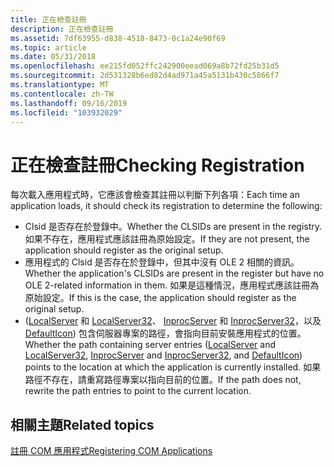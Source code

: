 ```yaml
---
title: 正在檢查註冊
description: 正在檢查註冊
ms.assetid: 7df63955-d838-4518-8473-0c1a24e90f69
ms.topic: article
ms.date: 05/31/2018
ms.openlocfilehash: ee215fd052ffc242900eead069a8b72fd25b31d5
ms.sourcegitcommit: 2d531328b6ed82d4ad971a45a5131b430c5866f7
ms.translationtype: MT
ms.contentlocale: zh-TW
ms.lasthandoff: 09/16/2019
ms.locfileid: "103932029"
---
```

# <a name="checking-registration"></a><span data-ttu-id="c2c25-103">正在檢查註冊</span><span class="sxs-lookup"><span data-stu-id="c2c25-103">Checking Registration</span></span>

<span data-ttu-id="c2c25-104">每次載入應用程式時，它應該會檢查其註冊以判斷下列各項：</span><span class="sxs-lookup"><span data-stu-id="c2c25-104">Each time an application loads, it should check its registration to determine the following:</span></span>

-   <span data-ttu-id="c2c25-105">Clsid 是否存在於登錄中。</span><span class="sxs-lookup"><span data-stu-id="c2c25-105">Whether the CLSIDs are present in the registry.</span></span> <span data-ttu-id="c2c25-106">如果不存在，應用程式應該註冊為原始設定。</span><span class="sxs-lookup"><span data-stu-id="c2c25-106">If they are not present, the application should register as the original setup.</span></span>
-   <span data-ttu-id="c2c25-107">應用程式的 Clsid 是否存在於登錄中，但其中沒有 OLE 2 相關的資訊。</span><span class="sxs-lookup"><span data-stu-id="c2c25-107">Whether the application's CLSIDs are present in the register but have no OLE 2-related information in them.</span></span> <span data-ttu-id="c2c25-108">如果是這種情況，應用程式應該註冊為原始設定。</span><span class="sxs-lookup"><span data-stu-id="c2c25-108">If this is the case, the application should register as the original setup.</span></span>
-   <span data-ttu-id="c2c25-109"> ([LocalServer](localserver.md) 和 [LocalServer32](localserver32.md)、 [InprocServer](inprocserver.md) 和 [InprocServer32](inprocserver32.md)，以及 [DefaultIcon](defaulticon.md)) 包含伺服器專案的路徑，會指向目前安裝應用程式的位置。</span><span class="sxs-lookup"><span data-stu-id="c2c25-109">Whether the path containing server entries ([LocalServer](localserver.md) and [LocalServer32](localserver32.md), [InprocServer](inprocserver.md) and [InprocServer32](inprocserver32.md), and [DefaultIcon](defaulticon.md)) points to the location at which the application is currently installed.</span></span> <span data-ttu-id="c2c25-110">如果路徑不存在，請重寫路徑專案以指向目前的位置。</span><span class="sxs-lookup"><span data-stu-id="c2c25-110">If the path does not, rewrite the path entries to point to the current location.</span></span>

## <a name="related-topics"></a><span data-ttu-id="c2c25-111">相關主題</span><span class="sxs-lookup"><span data-stu-id="c2c25-111">Related topics</span></span>

<dl> <dt>

[<span data-ttu-id="c2c25-112">註冊 COM 應用程式</span><span class="sxs-lookup"><span data-stu-id="c2c25-112">Registering COM Applications</span></span>](registering-com-applications.md)
</dt> </dl>

 

 




